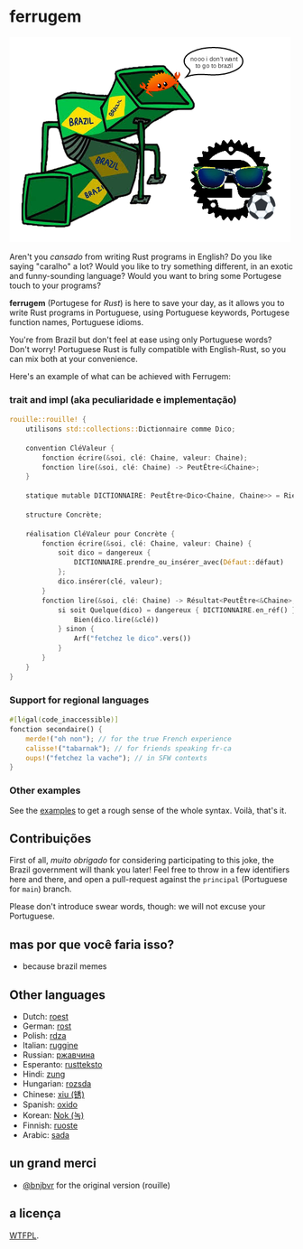 # ferrugem

![](https://github.com/leapofazzam123/ferrugem/raw/principal/logo.png)

Aren't you _cansado_ from writing Rust programs in English? Do you like saying
"caralho" a lot? Would you like to try something different, in an exotic and
funny-sounding language? Would you want to bring some Portugese touch to your
programs?

**ferrugem** (Portugese for _Rust_) is here to save your day, as it allows you to
write Rust programs in Portuguese, using Portuguese keywords, Portugese function names,
Portuguese idioms.

You're from Brazil but don't feel at ease using only Portuguese words? Don't worry!
Portuguese Rust is fully compatible with English-Rust, so you can mix both at your
convenience.

Here's an example of what can be achieved with Ferrugem:

### trait and impl (aka peculiaridade e implementação)

```rust
rouille::rouille! {
    utilisons std::collections::Dictionnaire comme Dico;

    convention CléValeur {
        fonction écrire(&soi, clé: Chaine, valeur: Chaine);
        fonction lire(&soi, clé: Chaine) -> PeutÊtre<&Chaine>;
    }

    statique mutable DICTIONNAIRE: PeutÊtre<Dico<Chaine, Chaine>> = Rien;

    structure Concrète;

    réalisation CléValeur pour Concrète {
        fonction écrire(&soi, clé: Chaine, valeur: Chaine) {
            soit dico = dangereux {
                DICTIONNAIRE.prendre_ou_insérer_avec(Défaut::défaut)
            };
            dico.insérer(clé, valeur);
        }
        fonction lire(&soi, clé: Chaine) -> Résultat<PeutÊtre<&Chaine>, Chaine> {
            si soit Quelque(dico) = dangereux { DICTIONNAIRE.en_réf() } {
                Bien(dico.lire(&clé))
            } sinon {
                Arf("fetchez le dico".vers())
            }
        }
    }
}
```

### Support for regional languages

```rust
#[légal(code_inaccessible)]
fonction secondaire() {
    merde!("oh non"); // for the true French experience
    calisse!("tabarnak"); // for friends speaking fr-ca
    oups!("fetchez la vache"); // in SFW contexts
}
```

### Other examples

See the [examples](./examples/src/main.rs) to get a rough sense of the whole
syntax. Voilà, that's it.

## Contribuições

First of all, _muito obrigado_ for considering participating to this joke, the
Brazil government will thank you later! Feel free to throw in a few identifiers
here and there, and open a pull-request against the `principal` (Portuguese for
`main`) branch.

Please don't introduce swear words, though: we will not excuse your Portuguese.

## mas por que você faria isso?

- because brazil memes

## Other languages

- Dutch: [roest](https://github.com/jeroenhd/roest)
- German: [rost](https://github.com/michidk/rost)
- Polish: [rdza](https://github.com/phaux/rdza)
- Italian: [ruggine](https://github.com/DamianX/ruggine)
- Russian: [ржавчина](https://github.com/FluxIndustries/rzhavchina)
- Esperanto: [rustteksto](https://github.com/dscottboggs/rustteksto)
- Hindi: [zung](https://github.com/rishit-khandelwal/zung)
- Hungarian: [rozsda](https://github.com/jozsefsallai/rozsda)
- Chinese: [xiu (锈)](https://github.com/lucifer1004/xiu)
- Spanish: [oxido](https://github.com/fdschonborn/oxido)
- Korean: [Nok (녹)](https://github.com/Alfex4936/nok)
- Finnish: [ruoste](https://github.com/vkoskiv/ruoste)
- Arabic: [sada](https://github.com/LAYGATOR/sada)

## un grand merci

- [@bnjbvr](https://github.com/bnjbvr/rouille) for the original version (rouille)

## a licença

[WTFPL](http://www.wtfpl.net/).
